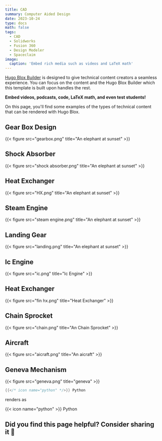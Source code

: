 ```yaml
---
title: CAD
summary: Computer Aided Design
date: 2023-10-24
type: docs
math: false
tags:
  - CAD
  - Solidworks
  - Fusion 360
  - Design Modeler
  - Spaceclaim
image:
  caption: 'Embed rich media such as videos and LaTeX math'
---
```


[Hugo Blox Builder](https://hugoblox.com) is designed to give technical content creators a seamless experience. You can focus on the content and the Hugo Blox Builder which this template is built upon handles the rest.

**Embed videos, podcasts, code, LaTeX math, and even test students!**

On this page, you'll find some examples of the types of technical content that can be rendered with Hugo Blox.

## Gear Box Design

{{< figure src="gearbox.png" title="An elephant at sunset" >}}



## Shock Absorber

{{< figure src="shock absorber.png" title="An elephant at sunset" >}}

## Heat Exchanger

{{< figure src="HX.png" title="An elephant at sunset" >}}


## Steam Engine

{{< figure src="steam engine.png" title="An elephant at sunset" >}}

## Landing Gear

{{< figure src="landing.png" title="An elephant at sunset" >}}

## Ic Engine

{{< figure src="ic.png" title="Ic Engine" >}}

## Heat Exchanger

{{< figure src="fin hx.png" title="Heat Exchanger" >}}

## Chain Sprocket

{{< figure src="chain.png" title="An Chain Sprocket" >}}

##  Aircraft
{{< figure src="aicraft.png" title="An aicraft" >}}

## Geneva Mechanism

{{< figure src="geneva.png" title="geneva" >}}


```go
{{</* icon name="python" */>}} Python
```

renders as

{{< icon name="python" >}} Python

## Did you find this page helpful? Consider sharing it 🙌
